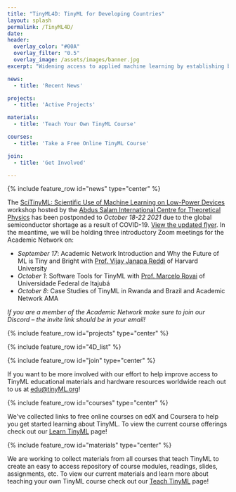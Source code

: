 ```yaml
---
title: "TinyML4D: TinyML for Developing Countries"
layout: splash
permalink: /TinyML4D/
date: 
header:
  overlay_color: "#00A"
  overlay_filter: "0.5"
  overlay_image: /assets/images/banner.jpg
excerpt: "Widening access to applied machine learning by establishing best practices in education."

news: 
  - title: 'Recent News'

projects: 
  - title: 'Active Projects'

materials: 
  - title: 'Teach Your Own TinyML Course'

courses: 
  - title: 'Take a Free Online TinyML Course'

join:
  - title: 'Get Involved'

---
```


{% include feature_row id="news" type="center" %}

The [SciTinyML: Scientific Use of Machine Learning on Low-Power Devices](http://indico.ictp.it/event/9622/) workshop hosted by the [Abdus Salam International Centre for Theoretical Physics](https://www.ictp.it/) has been postponded to *October 18-22 2021* due to the global semiconductor shortage as a result of COVID-19. [View the updated flyer](/assets/images/4D/2021ICTPWorkshop.png). In the meantime, we will be holding three introductory Zoom meetings for the Academic Network on:
+ *September 17*: Academic Network Introduction and Why the Future of ML is Tiny and Bright with [Prof. Vijay Janapa Reddi](https://scholar.harvard.edu/vijay-janapa-reddi/home) of Harvard University
+ *October 1*: Software Tools for TinyML with [Prof. Marcelo Rovai](https://github.com/Mjrovai) of Universidade Federal de Itajubá
+ *October 8*: Case Studies of TinyML in Rwanda and Brazil and Academic Network AMA

*If you are a member of the Academic Network make sure to join our Discord – the invite link should be in your email!*

{% include feature_row id="projects" type="center" %}

{% include feature_row id="4D_list" %}

{% include feature_row id="join" type="center" %}

If you want to be more involved with our effort to help improve access to TinyML educational materials and hardware resources worldwide reach out to us at edu@tinyML.org!

{% include feature_row id="courses" type="center" %}

We've collected links to free online courses on edX and Coursera to help you get started learning about TinyML. To view the current course offerings check out our [Learn TinyML](/courses/) page!

{% include feature_row id="materials" type="center" %}

We are working to collect materials from all courses that teach TinyML to create an easy to access repository of course modules, readings, slides, assignments, etc. To view our current materials and learn more about teaching your own TinyML course check out our [Teach TinyML](/teach/) page!